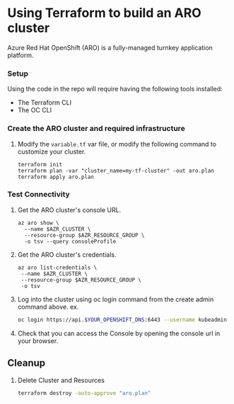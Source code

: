 # Using Terraform to build an ARO cluster

Azure Red Hat OpenShift (ARO) is a fully-managed turnkey application platform.

### Setup

Using the code in the repo will require having the following tools installed:

- The Terraform CLI
- The OC CLI

### Create the ARO cluster and required infrastructure

1. Modify the `variable.tf` var file, or modify the following command to customize your cluster.

   ```
   terraform init
   terraform plan -var "cluster_name=my-tf-cluster" -out aro.plan
   terraform apply aro.plan
   ```

### Test Connectivity

1. Get the ARO cluster's console URL.

   ```
   az aro show \
     --name $AZR_CLUSTER \
     --resource-group $AZR_RESOURCE_GROUP \
     -o tsv --query consoleProfile
   ```

1. Get the ARO cluster's credentials.

   ```
   az aro list-credentials \
    --name $AZR_CLUSTER \
    --resource-group $AZR_RESOURCE_GROUP \
    -o tsv
   ```

1. Log into the cluster using oc login command from the create admin command above. ex.

    ```bash
    oc login https://api.$YOUR_OPENSHIFT_DNS:6443 --username kubeadmin --password xxxxxxxxxx
    ```

1. Check that you can access the Console by opening the console url in your browser.


## Cleanup

1. Delete Cluster and Resources

    ```bash
    terraform destroy -auto-approve "aro.plan"
    ```
